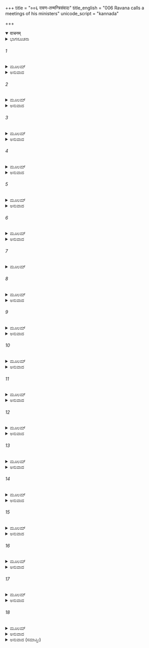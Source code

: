 +++
title = "००६ रावण-तन्मन्त्रिसंवादः"
title_english = "006 Ravana calls a meetings of his ministers"
unicode_script = "kannada"

+++
<details open><summary>वाचनम्</summary>

<div class="audioEmbed"  caption="श्रीराम-हरिसीताराममूर्ति-घनपाठिभ्यां वचनम्" src="https://archive.org/download/Ramayana-recitation-Sriram-harisItArAmamUrti-Ghanapaati-v2/Kanda_6/Kanda_6_YK-006-Ravana_calls_a_meetings_of_his_ministers.mp3"></div>
</details>



<details><summary>ಭಾಗಸೂಚನಾ</summary>

ಕರ್ತವ್ಯ ನಿರ್ಣಯಕ್ಕಾಗಿ ರಾವಣನು ತನ್ನ ಮಂತ್ರಿಗಳಲ್ಲಿ ಸರಿಯಾದ ಸಲಹೆ ಕೊಡುವಂತೆ ಒತ್ತಾಯಿಸಿದುದು
</details>

###### 1


<details><summary>ಮೂಲಮ್</summary>

ಲಂಕಾಯಾಂ ತು ಕೃತಂ ಕರ್ಮ ಘೋರಂ ದೃಷ್ಟ್ವಾ ಭಯಾವಹಮ್ ।  
ರಾಕ್ಷಸೇಂದ್ರೋ ಹನುಮತಾ ಶಕ್ರೇಣೇವ ಮಹಾತ್ಮನಾ ।  
ಅಬ್ರವೀದ್ ರಾಕ್ಷಸಾನ್ ಸರ್ವಾನ್ ಹ್ರಿಯಾ ಕಿಂಚಿದವಾಂಗ್ಮುಖಃ ॥
</details>

<details><summary>ಅನುವಾದ</summary>

ಇತ್ತ ಇಂದ್ರತುಲ್ಯ ಪರಾಕ್ರಮೀ ಮಹಾತ್ಮಾ ಹನುಮಂತನು ಲಂಕೆಯಲ್ಲಿ ಮಾಡಿದ ಅತ್ಯಂತ ಭಯಾನಕ ಘೋರ ಕರ್ಮವನ್ನು ನೋಡಿ ರಾಕ್ಷಸರಾಜ ರಾವಣನ ಮುಖವು ನಾಚಿಕೆಯಿಂದ ಬಾಗಿ, ಅವನು ಸಮಸ್ತ ರಾಕ್ಷಸರಲ್ಲಿ ಈ ಪ್ರಕಾರ ಹೇಳಿದನು.॥1॥
</details>

###### 2


<details><summary>ಮೂಲಮ್</summary>

ಧರ್ಷಿತಾ ಚ ಪ್ರವಿಷ್ಟಾ ಚ ಲಂಕಾ ದುಷ್ಟ್ರಸಹಾ ಪುರೀ ।  
ತೇನ ವಾನರಮಾತ್ರೇಣ ದೃಷ್ಟ್ವಾ ಸೀತಾ ಚ ಜಾನಕೀ ॥
</details>

<details><summary>ಅನುವಾದ</summary>

ನಿಶಾಚರರೇ! ಆ ಒಂದು ವಾನರ ಮಾತ್ರ ಹನುಮಂತನು ಒಬ್ಬಂಟಿಗನಾಗಿ ಈ ದುರ್ಧರ್ಷ ಪುರಿಯನ್ನು ಪ್ರವೇಶಿಸಿದನು. ಅವನು ಇದನ್ನು ಹಾಳುಗೆಡಹಿದ್ದಲ್ಲದೆ ಸೀತೆಯನ್ನು ಭೆಟ್ಟಿ ಮಾಡಿದನು.॥3॥
</details>

###### 3


<details><summary>ಮೂಲಮ್</summary>

ಪ್ರಾಸಾದೋ ಧರ್ಶಿತಶ್ಚೈತ್ಯಃ ಪ್ರವರಾ ರಾಕ್ಷಸಾ ಹತಾಃ ।  
ಆವಿಲಾ ಚ ಪುರೀ ಲಂಕಾ ಸರ್ವಾ ಹನುಮತಾ ಕೃತಾ ॥
</details>

<details><summary>ಅನುವಾದ</summary>

ಇಷ್ಟೇ ಅಲ್ಲ, ಹನುಮಂತನು ಚೈತ್ಯ ಪ್ರಾಸಾದವನ್ನು ನೆಲಸಮ ಮಾಡಿ, ಮುಖ್ಯ-ಮುಖ್ಯ ರಾಕ್ಷಸರನ್ನು ಕೊಂದುಹಾಕಿದನು ಹಾಗೂ ಇಡೀ ಲಂಕೆಯಲ್ಲಿ ಉತ್ಪಾತವೆಬ್ಬಿಸಿದನು.॥3॥
</details>

###### 4


<details><summary>ಮೂಲಮ್</summary>

ಕಿಂ ಕರಿಷ್ಯಾಮಿ ಭದ್ರಂ ವಃ ಕಿಂ ವೋ ಯುಕ್ತಮನಂತರಮ್ ।  
ಉಚ್ಯತಾಂ ನಃ ಸಮರ್ಥಂ ಯತ್ ಕೃತಂ ಚ ಸುಕೃತಂ ಭವೇತ್ ॥
</details>

<details><summary>ಅನುವಾದ</summary>

ನಿಮಗೆಲ್ಲರಿಗೆ ಒಳ್ಳೆಯದಾಗಲಿ. ಈಗ ನಾನು ಏನು ಮಾಡಲಿ? ನಿಮಗೆ ಉಚಿತವಾಗಿ ಕಾಣುವ, ಸಮರ್ಥವಾದ ಕಾರ್ಯವನ್ನು ಮಾಡುವುದರಿಂದ ಒಳ್ಳೆಯ ಪರಿಣಾಮವಾಗುವುದನ್ನು ತಿಳಿಸಿರಿ.॥4॥
</details>

###### 5


<details><summary>ಮೂಲಮ್</summary>

ಮಂತ್ರಮೂಲಂ ಚ ವಿಜಯಂ ಪ್ರವದಂತಿ ಮನಸ್ವಿನಃ ।  
ತಸ್ಯಾದ್ ವೈ ರೋಚಯೇ ಮಂತ್ರಂ ರಾಮಂ ಪ್ರತಿ ಮಹಾಬಲಾಃ ॥
</details>

<details><summary>ಅನುವಾದ</summary>

ಮಹಾಬಲಿ ವೀರರೇ! ವಿಜಯದ ಮೂಲ ಕಾರಣವು ಮಂತ್ರಿಗಳು ಕೊಟ್ಟ ಉತ್ತಮ ಸಲಹೆಯೇ ಆಗಿದೆ ಎಂದು ಮನಸ್ವೀ ಪುರುಷರು ಹೇಳಿರುವರು. ಅದಕ್ಕಾಗಿ ಶ್ರೀರಾಮನ ವಿಷಯದಲ್ಲಿ ನಿಮ್ಮಿಂದ ಸಲಹೆ ಪಡೆಯುವುದೇ ಒಳ್ಳೆಯದೆಂದು ನಾನು ತಿಳಿಯುತ್ತೇನೆ.॥5॥
</details>

###### 6


<details><summary>ಮೂಲಮ್</summary>

ತ್ರಿವಿಧಾಃ ಪುರುಷಾ ಲೋಕೇ ಉತ್ತಮಾಧಮಮಧ್ಯಮಾಃ ।  
ತೇಷಾಂ ತು ಸಮವೇತಾನಾಂ ಗುಣದೋಷೌ ವದಾಮ್ಯಹಮ್ ॥
</details>

<details><summary>ಅನುವಾದ</summary>

ಜಗತ್ತಿನಲ್ಲಿ ಉತ್ತಮ, ಮಧ್ಯಮ ಮತ್ತು ಅಧಮ ಎಂಬ ಮೂರು ವಿಧದ ಪುರುಷರಿರುತ್ತಾರೆ. ನಾನು ಅವರೆಲ್ಲರ ಗುಣ-ದೋಷಗಳನ್ನು ವರ್ಣಿಸುವೆನು.॥6॥
</details>

###### 7


<details><summary>ಮೂಲಮ್</summary>

ಮಂತ್ರಸ್ತ್ರಿಭಿರ್ಹಿ ಸಂಯುಕ್ತಃ ಸಮರ್ಥೈರ್ಮಂತ್ರನಿರ್ಣಯೇ ।  
ಮಿತ್ರೈರ್ವಾಪಿ ಸಮಾನಾರ್ಥೈರ್ಬಾಂಧವೈರಪಿ ವಾಧಿಕೈಃ ॥
</details>

###### 8


<details><summary>ಮೂಲಮ್</summary>

ಸಹಿತೋ ಮಂತ್ರಯಿತ್ವಾ ಯಃ ಕರ್ಮಾರಂಭಾನ್ ಪ್ರವರ್ತಯೇತ್ ।  
ದೈವೇ ಚ ಕುರುತೇ ಯತ್ನಂ ತಮಾಹುಃ ಪುರುಷೋತ್ತಮಮ್ ॥
</details>

<details><summary>ಅನುವಾದ</summary>

ಯಾರ ಮಂತ್ರಾಲೋಚನೆ ಮುಂದೆ ತಿಳಿಸುವ ಮೂರು ಲಕ್ಷಣಗಳಿಂದ ಕೂಡಿರುವುದೋ ಹಾಗೂ ಯಾವ ಪುರುಷನು ಮಂತ್ರಾಲೋಚನೆಯಲ್ಲಿ ಸಮರ್ಥನೋ, ಮಿತ್ರರಂತೆ ಸುಖ-ದುಃಖಗಳಲ್ಲಿ ಬಾಂಧವರಂತೆ ಹಾಗೂ ಅವರಿಗಿಂತಲೂ ಮಿಗಿಲಾಗಿ ತನ್ನ ಹಿತಕಾರಿಗಳೊಂದಿಗೆ ಸಲಹೆಯನ್ನು ಪಡೆದು ಕಾರ್ಯವನ್ನು ಪ್ರಾರಂಭಿಸುವನೋ ಮತ್ತು ದೈವದ ಆಸರೆಯಿಂದ ಪ್ರಯತ್ನಮಾಡುವವನೇ ಉತ್ತಮ ಪುರುಷನೆಂದು ಹೇಳುತ್ತಾರೆ.॥7-8॥
</details>

###### 9


<details><summary>ಮೂಲಮ್</summary>

ಏಕೋಽರ್ಥಂ ವಿಮೃಶೇದೇಕೋ ಧರ್ಮೇ ಪ್ರಕುರುತೇ ಮನಃ ।  
ಏಕಃ ಕಾರ್ಯಾಣಿ ಕುರುತೇ ತಮಾಹುರ್ಮಧ್ಯಮಂ ನರಮ್ ॥
</details>

<details><summary>ಅನುವಾದ</summary>

ಒಬ್ಬನೇ ತನ್ನ ಕರ್ತವ್ಯವನ್ನು ವಿಚಾರಮಾಡುವವನು, ಒಬ್ಬಂಟಿಗನಾಗಿಯೇ ಧರ್ಮದಲ್ಲಿ ಮನಸ್ಸು ತೊಡಗಿಸುವವನು, ಒಬ್ಬನೇ ಎಲ್ಲ ಕೆಲಸ ಮಾಡುವವನು, ಮಧ್ಯಮ ದರ್ಜೆಯವನೆಂದು ಹೇಳಲಾಗುತ್ತದೆ.॥9॥
</details>

###### 10


<details><summary>ಮೂಲಮ್</summary>

ಗುಣದೋಷೌ ನ ನಿಶ್ಚಿತ್ಯ ತ್ಯಕ್ತ್ವಾ ದೈವವ್ಯಪಾಶ್ರಯಮ್ ।  
ಕರಿಷ್ಯಾಮೀತಿ ಯಃ ಕಾರ್ಯಮುಪೇಕ್ಷೇತ್ ಸ ನರಾಧಮಃ ॥
</details>

<details><summary>ಅನುವಾದ</summary>

ಗುಣ-ದೋಷಗಳನ್ನು ವಿಚಾರ ಮಾಡದೆ, ದೈವವನ್ನು ಆಶ್ರಯಿಸದೆ ಕೇವಲ ‘ಮಾಡುವೆನು’ ಎಂಬ ಬುದ್ಧಿಯಿಂದ ಕಾರ್ಯವನ್ನು ಪ್ರಾರಂಭಿಸುವವನು ಹಾಗೂ ಅದನ್ನು ಉಪೇಕ್ಷೆ ಮಾಡುವವನು ಪುರುಷರಲ್ಲಿ ಅಧಮನಾಗಿದ್ದಾನೆ.॥10॥
</details>

###### 11


<details><summary>ಮೂಲಮ್</summary>

ಯಥೇಮೇ ಪುರುಷಾ ನಿತ್ಯಮುತ್ತಮಾಧಮಮಧ್ಯಮಾಃ ।  
ಏವಂ ಮಂತ್ರೋಽಪಿ ವಿಜ್ಞೇಯ ಉತ್ತಮಾಧಮಮಧ್ಯಮಃ ॥
</details>

<details><summary>ಅನುವಾದ</summary>

ಈ ಪುರುಷರು ಸದಾ ಉತ್ತಮ, ಮಧ್ಯಮ, ಅಧಮ ಎಂಬ ಮೂರು ಪ್ರಕಾರದವರು ಇರುವಂತೆಯೇ ಮಂತ್ರಾಲೋಚನೆಯೂ ಉತ್ತಮ, ಮಧ್ಯಮ, ಅಧಮ ಎಂಬ ಭೇದದಿಂದ ಮೂರು ಪ್ರಕಾರದಿಂದ ಇರುತ್ತದೆ.॥11॥
</details>

###### 12


<details><summary>ಮೂಲಮ್</summary>

ಐಕಮತ್ಯಮುಪಾಗಮ್ಯ ಶಾಸ್ತ್ರದೃಷ್ಟೇನ ಚಕ್ಷುಷಾ ।  
ಮಂತ್ರಿಣೋ ಯತ್ರ ನಿರತಾಸ್ತಮಾಹುರ್ಮಂತ್ರಮುತ್ತಮಮ್ ॥
</details>

<details><summary>ಅನುವಾದ</summary>

ಶಾಸ್ತ್ರೋಕ್ತ ದೃಷ್ಟಿಯಿಂದ ಎಲ್ಲ ಮಂತ್ರಿಗಳು ಒಮ್ಮತರಾಗಿ ಪ್ರವೃತ್ತರಾಗುವುದನ್ನು ಉತ್ತಮ ಮಂತ್ರಾಲೋಚನೆ ಎಂದು ಹೇಳುತ್ತಾರೆ.॥12॥
</details>

###### 13


<details><summary>ಮೂಲಮ್</summary>

ಬಹ್ವೀರಪಿ ಮತೀರ್ಗತ್ವಾ ಮಂತ್ರಿಣಾಮರ್ಥನಿರ್ಣಯಃ ।  
ಪುನರ್ಯತ್ರೈಕತಾಂ ಪ್ರಾಪ್ತಃ ಸ ಮಂತ್ರೋ ಮಧ್ಯಮಃ ಸ್ಮೃತಃ ॥
</details>

<details><summary>ಅನುವಾದ</summary>

ಪ್ರಾರಂಭದಲ್ಲಿ ಯಾವುದೇ ಪ್ರಕಾರದ ಮತಭೇದವಿದ್ದರೂ ಕೊನೆಗೆ ಎಲ್ಲ ಮಂತ್ರಿಗಳು ಕರ್ತವ್ಯ ವಿಷಯದಲ್ಲಿನ ನಿರ್ಣಯವು ಒಂದೇ ಆಗುವ ಮಂತ್ರಾಲೋಚನೆಯು ಮಧ್ಯಮವೆಂದು ತಿಳಿಯಲಾಗಿದೆ.॥13॥
</details>

###### 14


<details><summary>ಮೂಲಮ್</summary>

ಅನ್ಯೋನ್ಯಮತಿಮಾಸ್ಥಾಯ ಯತ್ರ ಸಂಪ್ರತಿಭಾಷ್ಯತೇ ।  
ನ ಚೈಕಮತ್ಯೇ ಶ್ರೇಯೋಽಸ್ತಿ ಮಂತ್ರಃ ಸೋಽಧಮ ಉಚ್ಯತೇ ॥
</details>

<details><summary>ಅನುವಾದ</summary>

ಭಿನ್ನ-ಭಿನ್ನ ಬುದ್ಧಿಯನ್ನು ಆಶ್ರಯಿಸಿ, ಎಲ್ಲ ಕಡೆಯಿಂದ ಸ್ಪರ್ಧಾಯುಕ್ತ ಭಾಷಣ ಮಾಡುವುದನ್ನು ಮತ್ತು ಒಮ್ಮತ ವಾದರೂ ಅದರಿಂದ ಶ್ರೇಯಸ್ಸಿನ ಸಂಭಾವನೆ ಇಲ್ಲ ದಿದ್ದರೆ, ಆ ಮಂತ್ರಾಲೋಚನೆಯು ನಿಶ್ಚಯವಾಗಿ ಅಧಮವೆಂದು ಹೇಳಲಾಗುತ್ತದೆ.॥14॥
</details>

###### 15


<details><summary>ಮೂಲಮ್</summary>

ತಸ್ಮಾತ್ ಸುಮಂತ್ರಿತಂ ಸಾಧು ಭವಂತೋ ಮತಿಸತ್ತಮಾಃ ।  
ಕಾರ್ಯಂ ಸಂಪ್ರತಿಪದ್ಯಂತಾಮೇತತ್ ಕೃತ್ಯಂ ಮತಂ ಮಮ ॥
</details>

<details><summary>ಅನುವಾದ</summary>

ನೀವೆಲ್ಲರೂ ಪರಮ ಬುದ್ಧಿವಂತರಿದ್ದೀರಿ. ಅದಕ್ಕಾಗಿ ಚೆನ್ನಾಗಿ ವಿಚಾರ ವಿಮರ್ಶೆ ಮಾಡಿ ಯಾವುದಾದರೂ ಒಂದು ಕಾರ್ಯವನ್ನು ನಿಶ್ಚಯಿಸಿರಿ. ಅದೇ ನನ್ನ ಕರ್ತವ್ಯವೆಂದು ತಿಳಿಯುವೆನು.॥15॥
</details>

###### 16


<details><summary>ಮೂಲಮ್</summary>

ವಾನರಾಣಾಂ ಹಿ ಧೀರಾಣಾಂ ಸಹಸ್ರೈಃ ಪರಿವಾರಿತಃ ।  
ರಾಮೋಽಭೇತಿ ಪುರೀಂ  ಲಂಕಾಮಸ್ಮಾಕಮುಪರೋಧಕಃ ॥
</details>

<details><summary>ಅನುವಾದ</summary>

ಇಂತಹ ನಿಶ್ಚಯದ ಆವಶ್ಯಕತೆ ಏಕೆಂದರೆ-ರಾಮನು ಸಾವಿರಾರು ಧೀರವೀರ ವಾನರರೊಂದಿಗೆ ನಮ್ಮ ಲಂಕೆಯನ್ನು ಆಕ್ರಮಿಸಲು ಬರುತ್ತಿದ್ದಾನೆ.॥16॥
</details>

###### 17


<details><summary>ಮೂಲಮ್</summary>

ತರಿಷ್ಯತಿ ಚ ಸುವ್ಯಕ್ತಂ ರಾಘವಃ ಸಾರಗಂ ಸುಖಮ್ ।  
ತರಸಾ ಯುಕ್ತರೂಪೇಣ ಸಾನುಜಃ ಸಬಲಾನುಗಃ ॥
</details>

<details><summary>ಅನುವಾದ</summary>

ಆ ರಘುವಂಶೀ ರಾಮನು ತನ್ನ ಸಮುಚಿತ ಬಲದಿಂದ ಸಹೋದರ, ಸೈನ್ಯ ಮತ್ತು ಸೇವಕರೊಂದಿಗೆ ಸುಲಭವಾಗಿ ಸಮುದ್ರವನ್ನು ದಾಟುವನು ಎಂಬುದೂ ಚೆನ್ನಾಗಿ ಸ್ಪಷ್ಟವಾಗಿದೆ.॥17॥
</details>

###### 18


<details><summary>ಮೂಲಮ್</summary>

ಸಮುದ್ರಮುಚ್ಛೋಷಯತಿ  ವಿರ್ಯೇಣಾನ್ಯತ್ಕರೋತಿ ವಾ ।  
ತಸ್ಮಿನ್ನೇವಂವಿಧೇ ಕಾರ್ಯೇ ವಿರುದ್ಧೇ ವಾನರೈಃ ಸಹ ।  
ಹಿತಂ ಪುರೆ ಚ ಸೈನ್ಯೇ ಚ ಸರ್ವಂ ಸಮ್ಮಂತ್ರ್ಯತಾಂ ಮಮ ॥
</details>

<details><summary>ಅನುವಾದ</summary>

ಅವನು ಒಂದೇ ಸಮುದ್ರವನ್ನು ಒಣಗಿಸಿಬಿಡಬಹುದು ಅಥವಾ ತನ್ನ ಪರಾಕ್ರಮದಿಂದ ಬೇರೆ ಯಾವುದಾದರೂ ಉಪಾಯ ಮಾಡುವನು. ಇಂತಹ ಸ್ಥಿತಿಯಲ್ಲಿ ವಾನರರೊಂದಿಗೆ ವಿರೋಧ ಉಂಟಾದಾಗ ನಗರ ಮತ್ತು ಸೈನ್ಯಕ್ಕಾಗಿ ಹಿತಕರವಾಗುವಂತಹ ಸಲಹೆ ನೀವು ಕೊಡಿರಿ.॥18॥
</details>

<details><summary>ಅನುವಾದ (ಸಮಾಪ್ತಿಃ)</summary>

ಶ್ರೀವಾಲ್ಮೀಕಿ ವಿರಚಿತ ಆರ್ಷರಾಮಾಯಣ ಆದಿಕಾವ್ಯದ ಯುದ್ಧಕಾಂಡದಲ್ಲಿ ಆರನೆಯ ಸರ್ಗ ಪೂರ್ಣವಾಯಿತು.॥6॥
</details>
